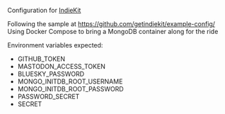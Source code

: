 Configuration for [IndieKit](https://getindiekit.com/)

Following the sample at https://github.com/getindiekit/example-config/
Using Docker Compose to bring a MongoDB container along for the ride

Environment variables expected:
- GITHUB_TOKEN
- MASTODON_ACCESS_TOKEN
- BLUESKY_PASSWORD
- MONGO_INITDB_ROOT_USERNAME
- MONGO_INITDB_ROOT_PASSWORD
- PASSWORD_SECRET
- SECRET
